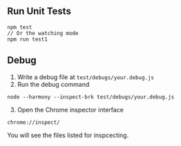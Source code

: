 ## Run Unit Tests

```
npm test
// Or the watching mode
npm run test1
```

## Debug

1. Write a debug file at `test/debugs/your.debug.js`
2. Run the debug command

  ```
  node --harmony --inspect-brk test/debugs/your.debug.js
  ```
3. Open the Chrome inspector interface

  ```
  chrome://inspect/
  ```

  You will see the files listed for inspcecting.